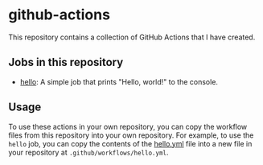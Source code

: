 # github-actions

This repository contains a collection of GitHub Actions that I have created.

## Jobs in this repository

- [hello](.github/workflows/hello.yml): A simple job that prints "Hello, world!" to the console.

## Usage

To use these actions in your own repository, you can copy the workflow files from this repository into your own repository. For example, to use the `hello` job, you can copy the contents of the [hello.yml](.github/workflows/hello.yml) file into a new file in your repository at `.github/workflows/hello.yml`.
